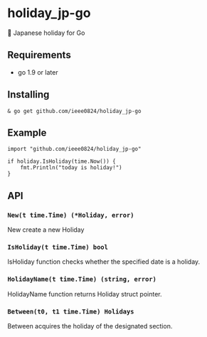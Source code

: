 # holiday_jp-go

🎌 Japanese holiday for Go

## Requirements
* go 1.9 or later

## Installing

```
& go get github.com/ieee0824/holiday_jp-go
```

## Example

```
import "github.com/ieee0824/holiday_jp-go"

if holiday.IsHoliday(time.Now()) {
    fmt.Println("today is holiday!")
}
```

## API

### `New(t time.Time) (*Holiday, error)`

New create a new Holiday

### `IsHoliday(t time.Time) bool`

IsHoliday function checks whether the specified date is a holiday.

### `HolidayName(t time.Time) (string, error)`

HolidayName function returns Holiday struct pointer.

### `Between(t0, t1 time.Time) Holidays`

Between acquires the holiday of the designated section.